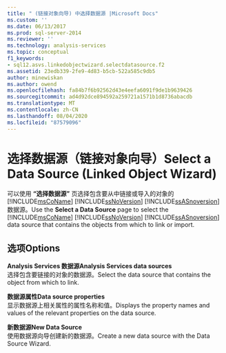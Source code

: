 ```yaml
---
title: " (链接对象向导) 中选择数据源 |Microsoft Docs"
ms.custom: ''
ms.date: 06/13/2017
ms.prod: sql-server-2014
ms.reviewer: ''
ms.technology: analysis-services
ms.topic: conceptual
f1_keywords:
- sql12.asvs.linkedobjectwizard.selectdatasource.f2
ms.assetid: 23edb339-2fe9-4d83-b5cb-522a585c9db5
author: minewiskan
ms.author: owend
ms.openlocfilehash: fa84b7f6b92562d43e4eefa6091f9de1b9639426
ms.sourcegitcommit: ad4d92dce894592a259721a1571b1d8736abacdb
ms.translationtype: MT
ms.contentlocale: zh-CN
ms.lasthandoff: 08/04/2020
ms.locfileid: "87579096"
---
```

# <a name="select-a-data-source-linked-object-wizard"></a><span data-ttu-id="afe44-102">选择数据源（链接对象向导）</span><span class="sxs-lookup"><span data-stu-id="afe44-102">Select a Data Source (Linked Object Wizard)</span></span>
  <span data-ttu-id="afe44-103">可以使用 **“选择数据源”** 页选择包含要从中链接或导入的对象的 [!INCLUDE[msCoName](../includes/msconame-md.md)] [!INCLUDE[ssNoVersion](../includes/ssnoversion-md.md)] [!INCLUDE[ssASnoversion](../includes/ssasnoversion-md.md)] 数据源。</span><span class="sxs-lookup"><span data-stu-id="afe44-103">Use the **Select a Data Source** page to select the [!INCLUDE[msCoName](../includes/msconame-md.md)] [!INCLUDE[ssNoVersion](../includes/ssnoversion-md.md)] [!INCLUDE[ssASnoversion](../includes/ssasnoversion-md.md)] data source that contains the objects from which to link or import.</span></span>  
  
## <a name="options"></a><span data-ttu-id="afe44-104">选项</span><span class="sxs-lookup"><span data-stu-id="afe44-104">Options</span></span>  
 <span data-ttu-id="afe44-105">**Analysis Services 数据源**</span><span class="sxs-lookup"><span data-stu-id="afe44-105">**Analysis Services data sources**</span></span>  
 <span data-ttu-id="afe44-106">选择包含要链接的对象的数据源。</span><span class="sxs-lookup"><span data-stu-id="afe44-106">Select the data source that contains the object from which to link.</span></span>  
  
 <span data-ttu-id="afe44-107">**数据源属性**</span><span class="sxs-lookup"><span data-stu-id="afe44-107">**Data source properties**</span></span>  
 <span data-ttu-id="afe44-108">显示数据源上相关属性的属性名称和值。</span><span class="sxs-lookup"><span data-stu-id="afe44-108">Displays the property names and values of the relevant properties on the data source.</span></span>  
  
 <span data-ttu-id="afe44-109">**新数据源**</span><span class="sxs-lookup"><span data-stu-id="afe44-109">**New Data Source**</span></span>  
 <span data-ttu-id="afe44-110">使用数据源向导创建新的数据源。</span><span class="sxs-lookup"><span data-stu-id="afe44-110">Create a new data source with the Data Source Wizard.</span></span>  
  
  
